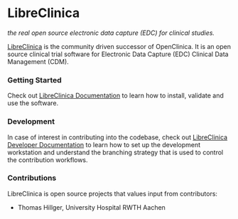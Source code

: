 LibreClinica
============

_the real open source electronic data capture (EDC) for clinical studies._

[LibreClinica](https://libreclinica.org) is the community driven successor of OpenClinica. It is an open source clinical trial software for Electronic Data Capture (EDC) Clinical Data Management (CDM).

### Getting Started

Check out [LibreClinica Documentation](https://libreclinica.org/documentation) to learn how to install, validate and use the software.

### Development

In case of interest in contributing into the codebase, check out [LibreClinica Developer Documentation](libreclinica-docs.readthedocs.io) to learn how to set up the development workstation and understand the branching strategy that is used to control the contribution workflows. 

### Contributions
                          
LibreClinica is open source projects that values input from contributors:

* Thomas Hillger, University Hospital RWTH Aachen

